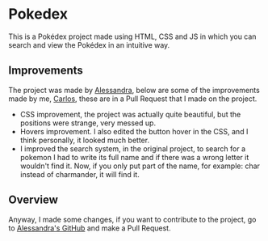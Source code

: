 # Pokedex

This is a Pokédex project made using HTML, CSS and JS in which you can search and view the Pokédex in an intuitive way.

## Improvements

The project was made by [Alessandra](https://github.com/Alessandra1999), below are some of the improvements made by me, [Carlos](https://github.com/carlooosdev), these are in a Pull Request that I made on the project.

- CSS improvement, the project was actually quite beautiful, but the positions were strange, very messed up.
- Hovers improvement. I also edited the button hover in the CSS, and I think personally, it looked much better.
- I improved the search system, in the original project, to search for a pokemon I had to write its full name and if there was a wrong letter it wouldn't find it. Now, if you only put part of the name, for example: char instead of charmander, it will find it.

## Overview

Anyway, I made some changes, if you want to contribute to the project, go to [Alessandra's GitHub](https://github.com/Alessandra1999/Pokedex) and make a Pull Request.
